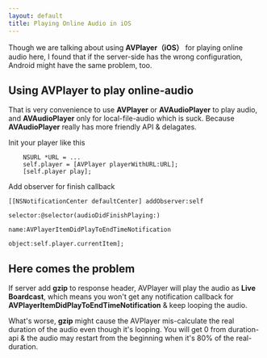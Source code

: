 ```yaml
---
layout: default
title: Playing Online Audio in iOS
---
```

> 
Though we are talking about using **AVPlayer（iOS）** for playing online audio here, I found that if the server-side has the wrong configuration, Android might have the same problem, too.

## Using AVPlayer to play online-audio


That is very convenience to use **AVPlayer** or **AVAudioPlayer** to play audio, and **AVAudioPlayer** only for local-file-audio which is suck. Because **AVAudioPlayer** really has more friendly API & delagates.

Init your player like this

```
	NSURL *URL = ...
    self.player = [AVPlayer playerWithURL:URL];
    [self.player play];

```

Add observer for finish callback

```
[[NSNotificationCenter defaultCenter] addObserver:self 
                                         selector:@selector(audioDidFinishPlaying:) 
                                             name:AVPlayerItemDidPlayToEndTimeNotification 
                                           object:self.player.currentItem];
```


## Here comes the problem

If server add **gzip** to response header, AVPlayer will play the audio as **Live Boardcast**, which means you won't get any notification callback for **AVPlayerItemDidPlayToEndTimeNotification** & keep looping the audio.

What's worse, **gzip** might cause the AVPlayer mis-calculate the real duration of the audio even though it's looping. You will get 0 from duration-api & the audio may restart from the beginning when it's 80% of the real-duration.
